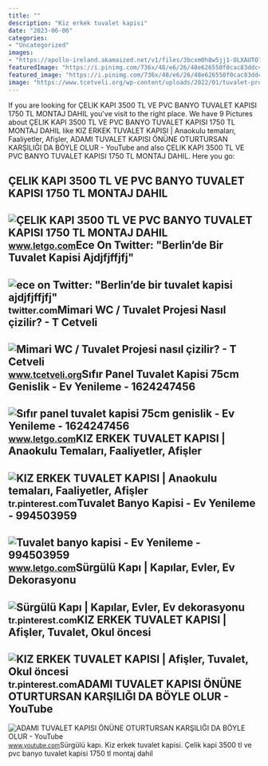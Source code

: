 ```yaml
---
title: ""
description: "Kiz erkek tuvalet kapisi"
date: "2023-06-06"
categories:
- "Uncategorized"
images:
- "https://apollo-ireland.akamaized.net/v1/files/3bcxm0h8w5jj1-OLXAUTOTR/image"
featuredImage: "https://i.pinimg.com/736x/48/e6/26/48e626550f0cac83ddc4514614565fef.jpg"
featured_image: "https://i.pinimg.com/736x/48/e6/26/48e626550f0cac83ddc4514614565fef.jpg"
image: "https://www.tcetveli.org/wp-content/uploads/2022/01/tuvalet-projesi.jpg"
---
```


If you are looking for ÇELIK KAPI 3500 TL VE PVC BANYO TUVALET KAPISI 1750 TL MONTAJ DAHIL you've visit to the right place. We have 9 Pictures about ÇELIK KAPI 3500 TL VE PVC BANYO TUVALET KAPISI 1750 TL MONTAJ DAHIL like KIZ ERKEK TUVALET KAPISI | Anaokulu temaları, Faaliyetler, Afişler, ADAMI TUVALET KAPISI ÖNÜNE OTURTURSAN KARŞILIĞI DA BÖYLE OLUR - YouTube and also ÇELIK KAPI 3500 TL VE PVC BANYO TUVALET KAPISI 1750 TL MONTAJ DAHIL. Here you go:

ÇELIK KAPI 3500 TL VE PVC BANYO TUVALET KAPISI 1750 TL MONTAJ DAHIL
-------------------------------------------------------------------

 ![ÇELIK KAPI 3500 TL VE PVC BANYO TUVALET KAPISI 1750 TL MONTAJ DAHIL](https://apollo-ireland.akamaized.net/v1/files/shs4wid9l946-OLXAUTOTR/image) <small>www.letgo.com</small>Ece On Twitter: "Berlin’de Bir Tuvalet Kapisi Ajdjfjffjfj"
----------------------------------------------------------

 ![ece on Twitter: "Berlin’de bir tuvalet kapisi ajdjfjffjfj"](https://pbs.twimg.com/media/FwqAtEbXgAAimMr.jpg) <small>twitter.com</small>Mimari WC / Tuvalet Projesi Nasıl çizilir? - T Cetveli
------------------------------------------------------

 ![Mimari WC / Tuvalet Projesi nasıl çizilir? - T Cetveli](https://www.tcetveli.org/wp-content/uploads/2022/01/tuvalet-projesi.jpg) <small>www.tcetveli.org</small>Sıfır Panel Tuvalet Kapisi 75cm Genislik - Ev Yenileme - 1624247456
-------------------------------------------------------------------

 ![Sıfır panel tuvalet kapisi 75cm genislik - Ev Yenileme - 1624247456](https://apollo-ireland.akamaized.net/v1/files/3bcxm0h8w5jj1-OLXAUTOTR/image) <small>www.letgo.com</small>KIZ ERKEK TUVALET KAPISI | Anaokulu Temaları, Faaliyetler, Afişler
------------------------------------------------------------------

 ![KIZ ERKEK TUVALET KAPISI | Anaokulu temaları, Faaliyetler, Afişler](https://i.pinimg.com/originals/18/e2/17/18e21763760800ac7bfdd87a99309692.jpg) <small>tr.pinterest.com</small>Tuvalet Banyo Kapisi - Ev Yenileme - 994503959
----------------------------------------------

 ![Tuvalet banyo kapisi - Ev Yenileme - 994503959](https://apollo-ireland.akamaized.net/v1/files/73vlknvai0jg1-LETTR/image) <small>www.letgo.com</small>Sürgülü Kapı | Kapılar, Evler, Ev Dekorasyonu
---------------------------------------------

 ![Sürgülü Kapı | Kapılar, Evler, Ev dekorasyonu](https://i.pinimg.com/736x/8b/8a/97/8b8a970682d091f52e8e6b716e64b1a7.jpg) <small>tr.pinterest.com</small>KIZ ERKEK TUVALET KAPISI | Afişler, Tuvalet, Okul öncesi
--------------------------------------------------------

 ![KIZ ERKEK TUVALET KAPISI | Afişler, Tuvalet, Okul öncesi](https://i.pinimg.com/736x/48/e6/26/48e626550f0cac83ddc4514614565fef.jpg) <small>tr.pinterest.com</small>ADAMI TUVALET KAPISI ÖNÜNE OTURTURSAN KARŞILIĞI DA BÖYLE OLUR - YouTube
-----------------------------------------------------------------------

 ![ADAMI TUVALET KAPISI ÖNÜNE OTURTURSAN KARŞILIĞI DA BÖYLE OLUR - YouTube](https://i.ytimg.com/vi/-QWqnJMLhbE/maxres2.jpg?sqp=-oaymwEoCIAKENAF8quKqQMcGADwAQH4AbYIgAKAD4oCDAgAEAEYVyBBKHIwDw==&rs=AOn4CLDwt4HBBEsM-fUo-vvWcQZfz7MFbg) <small>www.youtube.com</small>Sürgülü kapı. Kiz erkek tuvalet kapisi. Çelik kapi 3500 tl ve pvc banyo tuvalet kapisi 1750 tl montaj dahil
